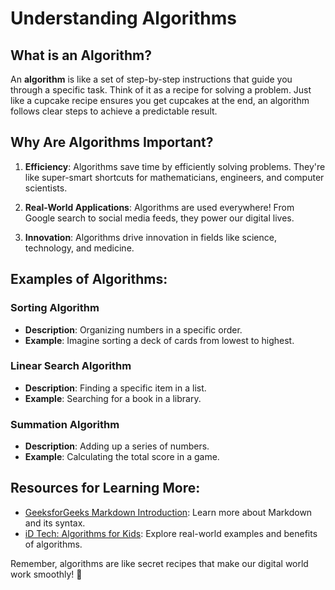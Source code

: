 # Understanding Algorithms

## What is an Algorithm?

An **algorithm** is like a set of step-by-step instructions that guide you through a specific task. Think of it as a recipe for solving a problem. Just like a cupcake recipe ensures you get cupcakes at the end, an algorithm follows clear steps to achieve a predictable result.

## Why Are Algorithms Important?

1. **Efficiency**: Algorithms save time by efficiently solving problems. They're like super-smart shortcuts for mathematicians, engineers, and computer scientists.

2. **Real-World Applications**: Algorithms are used everywhere! From Google search to social media feeds, they power our digital lives.

3. **Innovation**: Algorithms drive innovation in fields like science, technology, and medicine.

## Examples of Algorithms:

### Sorting Algorithm

- **Description**: Organizing numbers in a specific order.
- **Example**: Imagine sorting a deck of cards from lowest to highest.

### Linear Search Algorithm

- **Description**: Finding a specific item in a list.
- **Example**: Searching for a book in a library.

### Summation Algorithm

- **Description**: Adding up a series of numbers.
- **Example**: Calculating the total score in a game.

## Resources for Learning More:

- [GeeksforGeeks Markdown Introduction](https://www.geeksforgeeks.org/introduction-to-markdown/): Learn more about Markdown and its syntax.
- [iD Tech: Algorithms for Kids](https://www.idtech.com/blog/algorithms-for-kids): Explore real-world examples and benefits of algorithms.

Remember, algorithms are like secret recipes that make our digital world work smoothly! 🌟
